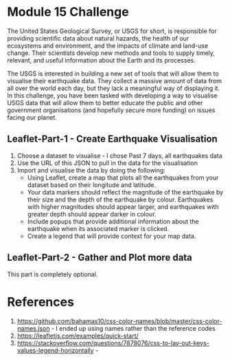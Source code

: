 # Module 15 Challenge

The United States Geological Survey, or USGS for short, is responsible for providing scientific data about natural hazards, the health of our ecosystems and environment, and the impacts of climate and land-use change. Their scientists develop new methods and tools to supply timely, relevant, and useful information about the Earth and its processes.

The USGS is interested in building a new set of tools that will allow them to visualise their earthquake data. They collect a massive amount of data from all over the world each day, but they lack a meaningful way of displaying it. In this challenge, you have been tasked with developing a way to visualise USGS data that will allow them to better educate the public and other government organisations (and hopefully secure more funding) on issues facing our planet.

 ## Leaflet-Part-1 - Create Earthquake Visualisation 
 1. Choose a dataset to visualise - I chose  Past 7 days, all earthquakes data
 2. Use the URL of this JSON to pull in the data for the visualisation
 3. Import and visualise the data by doing the following:
    * Using Leaflet, create a map that plots all the earthquakes from your dataset based on their longitude and latitude.
    * Your data markers should reflect the magnitude of the earthquake by their size and the depth of the earthquake by colour. Earthquakes with higher magnitudes should appear larger, and earthquakes with greater depth should appear darker in colour.
    * Include popups that provide additional information about the earthquake when its associated marker is clicked.
    * Create a legend that will provide context for your map data.
 
 
  ## Leaflet-Part-2 - Gather and Plot more data
This part is completely optional.

# References
1. https://github.com/bahamas10/css-color-names/blob/master/css-color-names.json - I ended up using names rather than the reference codes 
2. https://leafletjs.com/examples/quick-start/
3. https://stackoverflow.com/questions/7878076/css-to-lay-out-keys-values-legend-horizontally -
